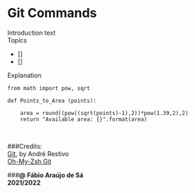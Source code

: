 # Git Commands

Introduction text <br>
Topics
- [] 
- []

Explanation


```
from math import pow, sqrt

def Points_to_Area (points):

    area = round((pow((sqrt(points)-1),2))*pow(1.39,2),2)
    return "Available area: {}".format(area)
```
<br>

###Credits: <br>
[Git](https://web.fe.up.pt/~arestivo/presentation/git/#1), by André Restivo <br>
[Oh-My-Zsh Git](https://kapeli.com/cheat_sheets/Oh-My-Zsh_Git.docset/Contents/Resources/Documents/index) <br>

###**@ Fábio Araújo de Sá** <br/>
**2021/2022**